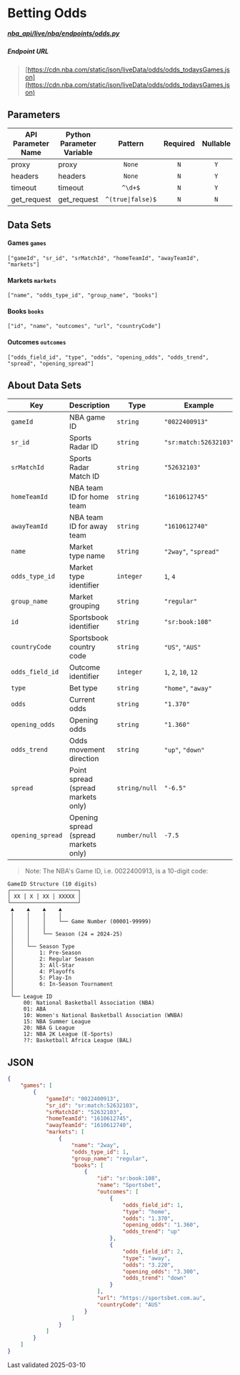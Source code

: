 # Betting Odds
##### [nba_api/live/nba/endpoints/odds.py](https://github.com/swar/nba_api/blob/master/nba_api/live/nba/endpoints/odds.py)

##### Endpoint URL
>[https://cdn.nba.com/static/json/liveData/odds/odds_todaysGames.json](https://cdn.nba.com/static/json/liveData/odds/odds_todaysGames.json)

## Parameters
API Parameter Name | Python Parameter Variable | Pattern | Required | Nullable
------------ | ------------ | :-----------: | :---: | :---:
proxy | proxy | `None` | `N` | `Y`
headers | headers | `None` | `N` | `Y`
timeout | timeout | `^\d+$` | `N` | `Y`
get_request | get_request | `^(true\|false)$` | `N` | `N`

## Data Sets
#### Games `games`
```text
["gameId", "sr_id", "srMatchId", "homeTeamId", "awayTeamId", "markets"]
```

#### Markets `markets`
```text
["name", "odds_type_id", "group_name", "books"]
```

#### Books `books`
```text
["id", "name", "outcomes", "url", "countryCode"]
```

#### Outcomes `outcomes`
```text
["odds_field_id", "type", "odds", "opening_odds", "odds_trend", "spread", "opening_spread"]
```

## About Data Sets
Key | Description | Type | Example
------------ | ------------ | ------------ | ------------
`gameId` | NBA game ID | `string` | `"0022400913"`
`sr_id` | Sports Radar ID | `string` | `"sr:match:52632103"`
`srMatchId` | Sports Radar Match ID | `string` | `"52632103"`
`homeTeamId` | NBA team ID for home team | `string` | `"1610612745"`
`awayTeamId` | NBA team ID for away team | `string` | `"1610612740"`
`name` | Market type name | `string` | `"2way"`, `"spread"`
`odds_type_id` | Market type identifier | `integer` | `1`, `4`
`group_name` | Market grouping | `string` | `"regular"`
`id` | Sportsbook identifier | `string` | `"sr:book:108"`
`countryCode` | Sportsbook country code | `string` | `"US"`, `"AUS"`
`odds_field_id` | Outcome identifier | `integer` | `1`, `2`, `10`, `12`
`type` | Bet type | `string` | `"home"`, `"away"`
`odds` | Current odds | `string` | `"1.370"`
`opening_odds` | Opening odds | `string` | `"1.360"`
`odds_trend` | Odds movement direction | `string` | `"up"`, `"down"`
`spread` | Point spread (spread markets only) | `string/null` | `"-6.5"`
`opening_spread` | Opening spread (spread markets only) | `number/null` | `-7.5`

> Note: The NBA's Game ID, i.e. 0022400913, is a 10-digit code:
```
GameID Structure (10 digits)
┌─────────────────────┐
│ XX │ X │ XX │ XXXXX │
└─────────────────────┘
 ▲    ▲    ▲    ▲
 │    │    │    │
 │    │    │    └── Game Number (00001-99999)
 │    │    │
 │    │    └── Season (24 = 2024-25)
 │    │
 │    └── Season Type
 │        1: Pre-Season
 │        2: Regular Season
 │        3: All-Star
 │        4: Playoffs
 │        5: Play-In
 │        6: In-Season Tournament
 │
 └── League ID
     00: National Basketball Association (NBA)
     01: ABA
     10: Women's National Basketball Association (WNBA)
     15: NBA Summer League
     20: NBA G League
     12: NBA 2K League (E-Sports)
     ??: Basketball Africa League (BAL)
```

## JSON
```json
{
    "games": [
        {
            "gameId": "0022400913",
            "sr_id": "sr:match:52632103",
            "srMatchId": "52632103",
            "homeTeamId": "1610612745",
            "awayTeamId": "1610612740",
            "markets": [
                {
                    "name": "2way",
                    "odds_type_id": 1,
                    "group_name": "regular",
                    "books": [
                        {
                            "id": "sr:book:108",
                            "name": "Sportsbet",
                            "outcomes": [
                                {
                                    "odds_field_id": 1,
                                    "type": "home",
                                    "odds": "1.370",
                                    "opening_odds": "1.360",
                                    "odds_trend": "up"
                                },
                                {
                                    "odds_field_id": 2,
                                    "type": "away",
                                    "odds": "3.220",
                                    "opening_odds": "3.300",
                                    "odds_trend": "down"
                                }
                            ],
                            "url": "https://sportsbet.com.au",
                            "countryCode": "AUS"
                        }
                    ]
                }
            ]
        }
    ]
}
```

Last validated 2025-03-10